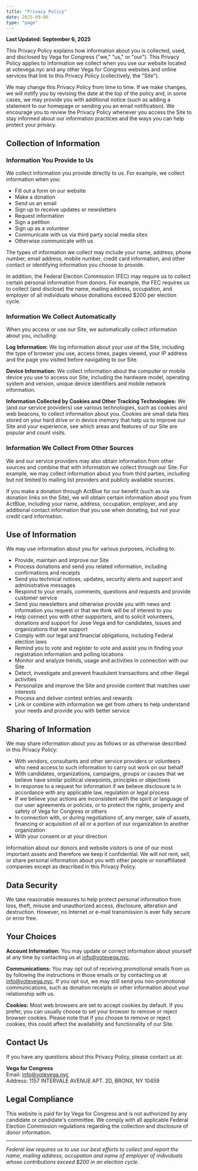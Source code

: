 ```yaml
---
title: "Privacy Policy"
date: 2025-09-06
type: "page"
---
```


**Last Updated: September 6, 2025**

This Privacy Policy explains how information about you is collected, used, and disclosed by Vega for Congress ("we," "us," or "our"). This Privacy Policy applies to information we collect when you use our website located at votevega.nyc and any other Vega for Congress websites and online services that link to this Privacy Policy (collectively, the "Site").

We may change this Privacy Policy from time to time. If we make changes, we will notify you by revising the date at the top of the policy and, in some cases, we may provide you with additional notice (such as adding a statement to our homepage or sending you an email notification). We encourage you to review the Privacy Policy whenever you access the Site to stay informed about our information practices and the ways you can help protect your privacy.

## Collection of Information

### Information You Provide to Us

We collect information you provide directly to us. For example, we collect information when you:
- Fill out a form on our website
- Make a donation
- Send us an email
- Sign up to receive updates or newsletters
- Request information
- Sign a petition
- Sign up as a volunteer
- Communicate with us via third party social media sites
- Otherwise communicate with us

The types of information we collect may include your name, address, phone number, email address, mobile number, credit card information, and other contact or identifying information you choose to provide.

In addition, the Federal Election Commission (FEC) may require us to collect certain personal information from donors. For example, the FEC requires us to collect (and disclose) the name, mailing address, occupation, and employer of all individuals whose donations exceed $200 per election cycle.

### Information We Collect Automatically

When you access or use our Site, we automatically collect information about you, including:

**Log Information:** We log information about your use of the Site, including the type of browser you use, access times, pages viewed, your IP address and the page you visited before navigating to our Site.

**Device Information:** We collect information about the computer or mobile device you use to access our Site, including the hardware model, operating system and version, unique device identifiers and mobile network information.

**Information Collected by Cookies and Other Tracking Technologies:** We (and our service providers) use various technologies, such as cookies and web beacons, to collect information about you. Cookies are small data files stored on your hard drive or in device memory that help us to improve our Site and your experience, see which areas and features of our Site are popular and count visits.

### Information We Collect From Other Sources

We and our service providers may also obtain information from other sources and combine that with information we collect through our Site. For example, we may collect information about you from third parties, including but not limited to mailing list providers and publicly available sources.

If you make a donation through ActBlue for our benefit (such as via donation links on the Site), we will obtain certain information about you from ActBlue, including your name, address, occupation, employer, and any additional contact information that you use when donating, but not your credit card information.

## Use of Information

We may use information about you for various purposes, including to:

- Provide, maintain and improve our Site
- Process donations and send you related information, including confirmations and receipts
- Send you technical notices, updates, security alerts and support and administrative messages
- Respond to your emails, comments, questions and requests and provide customer service
- Send you newsletters and otherwise provide you with news and information you request or that we think will be of interest to you
- Help connect you with other supporters, and to solicit volunteers, donations and support for Jose Vega and for candidates, issues and organizations that we support
- Comply with our legal and financial obligations, including Federal election laws
- Remind you to vote and register to vote and assist you in finding your registration information and polling locations
- Monitor and analyze trends, usage and activities in connection with our Site
- Detect, investigate and prevent fraudulent transactions and other illegal activities
- Personalize and improve the Site and provide content that matches user interests
- Process and deliver contest entries and rewards
- Link or combine with information we get from others to help understand your needs and provide you with better service

## Sharing of Information

We may share information about you as follows or as otherwise described in this Privacy Policy:

- With vendors, consultants and other service providers or volunteers who need access to such information to carry out work on our behalf
- With candidates, organizations, campaigns, groups or causes that we believe have similar political viewpoints, principles or objectives
- In response to a request for information if we believe disclosure is in accordance with any applicable law, regulation or legal process
- If we believe your actions are inconsistent with the spirit or language of our user agreements or policies, or to protect the rights, property and safety of Vega for Congress or others
- In connection with, or during negotiations of, any merger, sale of assets, financing or acquisition of all or a portion of our organization to another organization
- With your consent or at your direction

Information about our donors and website visitors is one of our most important assets and therefore we keep it confidential. We will not rent, sell, or share personal information about you with other people or nonaffiliated companies except as described in this Privacy Policy.

## Data Security

We take reasonable measures to help protect personal information from loss, theft, misuse and unauthorized access, disclosure, alteration and destruction. However, no Internet or e-mail transmission is ever fully secure or error free.

## Your Choices

**Account Information:** You may update or correct information about yourself at any time by contacting us at info@votevega.nyc.

**Communications:** You may opt out of receiving promotional emails from us by following the instructions in those emails or by contacting us at info@votevega.nyc. If you opt out, we may still send you non-promotional communications, such as donation receipts or other information about your relationship with us.

**Cookies:** Most web browsers are set to accept cookies by default. If you prefer, you can usually choose to set your browser to remove or reject browser cookies. Please note that if you choose to remove or reject cookies, this could affect the availability and functionality of our Site.

## Contact Us

If you have any questions about this Privacy Policy, please contact us at:

**Vega for Congress**  
Email: info@votevega.nyc  
Address: 1157 INTERVALE AVENUE APT. 2D, BRONX, NY 10459

## Legal Compliance

This website is paid for by Vega for Congress and is not authorized by any candidate or candidate's committee. We comply with all applicable Federal Election Commission regulations regarding the collection and disclosure of donor information.

---

*Federal law requires us to use our best efforts to collect and report the name, mailing address, occupation and name of employer of individuals whose contributions exceed $200 in an election cycle.*

